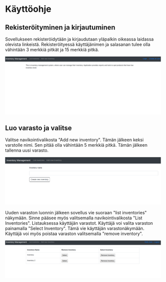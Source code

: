 # Käyttöohje

## Rekisteröityminen ja kirjautuminen

Sovellukseen rekisteröidytään ja kirjaudutaan yläpalkin oikeassa laidassa olevista linkeistä.
Rekisteröityessä käyttäjänimen ja salasanan tulee olla vähintään 3 merkkiä pitkät ja 15 merkkiä pitkä.

<img src="https://github.com/jkukko/InventoryManagement/blob/master/documents/kuvat/create_an_user_and_login.png" width="960">

## Luo varasto ja valitse

Valitse navikointivalikosta "Add new inventory". Tämän jälkeen keksi varstolle nimi. Sen pitää olla vähintään 5 merkkiä pitkä. Tämän jälkeen tallenna uusi varasto.

<img src="https://github.com/jkukko/InventoryManagement/blob/master/documents/kuvat/create_an_inventory.png" width="960">

Uuden varaston luonnin jälkeen sovellus vie suoraan "list inventories" näkymään.
Sinne pääsee myös valitsemalla navikointivalikosta "List Inventories".
Listauksessa käyttäjän varastot. 
Käyttäjä voi valita varaston painamalla "Select Inventory".
Tämä vie käyttäjän varastonäkymään.
Käyttäjä voi myös poistaa varaston valitsemalla "remove inventory".

<img src="https://github.com/jkukko/InventoryManagement/blob/master/documents/kuvat/select_inventory.png" width="960">
